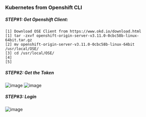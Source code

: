 ### Kubernetes from Openshift CLI

##### STEP#1: Get Openshift Client:
 ```   
 [1] Download OSE Client from https://www.okd.io/download.html
 [1] tar -zxvf openshift-origin-server-v3.11.0-0cbc58b-linux-64bit.tar.gz 
 [2] mv openshift-origin-server-v3.11.0-0cbc58b-linux-64bit /usr/local/OSE/
 [3] cd /usr/local/OSE/
 [4]  
 [5]
 
 ```
##### STEP#2: Get the Token
![image](https://user-images.githubusercontent.com/45539698/68072250-a8837a80-fda9-11e9-9b41-4fb49297aa92.png)
![image](https://user-images.githubusercontent.com/45539698/68072277-1334b600-fdaa-11e9-9dfe-ef254d94dbe9.png)

##### STEP#3: Login
![image](https://user-images.githubusercontent.com/45539698/68072325-83dbd280-fdaa-11e9-8555-b16436e1309b.png)
